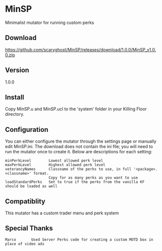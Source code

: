 MinSP
=====

Minimalist mutator for running custom perks

## Download
https://github.com/scaryghost/MinSP/releases/download/1.0.0/MinSP_v1.0.0.zip

## Version
1.0.0

## Install
Copy MinSP.u and MinSP.ucl to the 'system' folder in your Killing Floor directory.

## Configuration
You can either configure the mutator through the settings page or manually edit MinSP.ini.  The download does not contain the ini file; you will need to run the mutator once to create it.  Below are descriptions for each setting:

    minPerkLevel        Lowest allowed perk level
    maxPerkLevel        Highest allowed perk level
    veterancyNames      Classname of the perks to use, in full '<package>.<classname>' format.  
                        Copy for as many perks as you want to use
    loadStandardPerks   Set to true if the perks from the vanilla KF should be loaded as well

## Compatiblity
This mutator has a custom trader menu and perk system

## Special Thanks
    Marco       Used Server Perks code for creating a custom MOTD box in place of video ads
    
